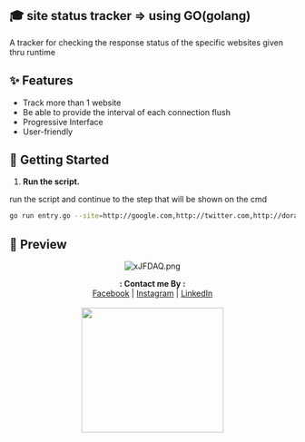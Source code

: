 ## 🎓 site status tracker => using GO(golang)

A tracker for checking the response status of the specific websites given thru runtime

## ✨ Features

- Track more than 1 website
- Be able to provide the interval of each connection flush
- Progressive Interface
- User-friendly

## 🚀 Getting Started

1. **Run the script.**

run the script and continue to the step that will be shown on the cmd

```sh
go run entry.go --site=http://google.com,http://twitter.com,http://doraemon.not.exist --interval=2000
```

## 🌟 Preview
<div style="text-align: center">
  <img src="https://i.imgur.com/yrs5qD6.gif" alt="xJFDAQ.png" border="0" />
</div>

<p align="center">
  <b>: Contact me By :</b><br>
  <a href="https://www.facebook.com/thiti.developer">Facebook</a> |
  <a href="https://www.instagram.com/thiti.mwk/">Instagram</a> |
  <a href="https://www.linkedin.com/in/thiti-mahawannakit-558791183/">LinkedIn</a>
  <br><br>
  <img src="https://media.giphy.com/media/h1u6yvxlVKmfLiSryA/giphy.gif" width="250" height="220">
</p>